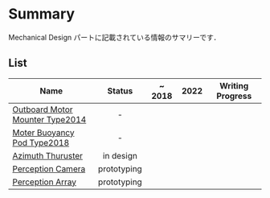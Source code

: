 # Summary

Mechanical Design パートに記載されている情報のサマリーです．

## List

| Name | Status | ~ 2018 | 2022 | Writing Progress |
| --- | :-: | :-: | :-: | --- |
| [Outboard Motor Mounter Type2014](../outboard-motor-mounter-2014/) | - | <i class="fas fa-check"></i> |  |  |
| [Moter Buoyancy Pod Type2018](../moter-buoyancy-pod-2018/) | - | <i class="fas fa-check"></i> |  |  |
| [Azimuth Thuruster](../azimuth-thruster/) | <i class="far fa-edit"></i> in design |  |  |  |
| [Perception Camera](../perception-camera/) | <i class="fas fa-tools"></i> prototyping  |  |  |
| [Perception Array](../perception-array/) | <i class="fas fa-tools"></i> prototyping  |  |  |
